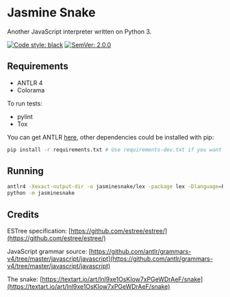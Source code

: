 # Jasmine Snake
Another JavaScript interpreter written on Python 3.

[![Code style: black](https://img.shields.io/badge/code%20style-black-000000.svg)](https://github.com/psf/black)
[![SemVer: 2.0.0](https://img.shields.io/badge/SemVer-2.0.0-F8DE7E?labelColor=23261D)](https://semver.org/spec/v2.0.0.html)

## Requirements

- ANTLR 4
- Colorama

To run tests:

- pylint
- Tox

You can get ANTLR [here](https://www.antlr.org/), other dependencies could be installed with pip:
```bash
pip install -r requirements.txt # Use requirements-dev.txt if you want to run tests
```

## Running

```bash
antlr4 -Xexact-output-dir -o jasminesnake/lex -package lex -Dlanguage=Python3 -listener grammars/*.g4
python -m jasminesnake
```

## Credits

ESTree specification:
[https://github.com/estree/estree/](https://github.com/estree/estree/)

JavaScript grammar source: 
[https://github.com/antlr/grammars-v4/tree/master/javascript/javascript](https://github.com/antlr/grammars-v4/tree/master/javascript/javascript)

The snake:
[https://textart.io/art/lnl9xe1OsKIow7xPGeWDrAeF/snake](https://textart.io/art/lnl9xe1OsKIow7xPGeWDrAeF/snake)